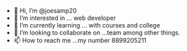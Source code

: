 - 👋 Hi, I’m @joesamp20
- 👀 I’m interested in ... web developer 
- 🌱 I’m currently learning ... with courses and college 
- 💞️ I’m looking to collaborate on ...team among other things.
- 📫 How to reach me ...my number 8899205211


<!---
joesamp20/joesamp20 is a ✨ special ✨ repository because its `README.md` (this file) appears on your GitHub profile.
You can click the Preview link to take a look at your changes.
--->
